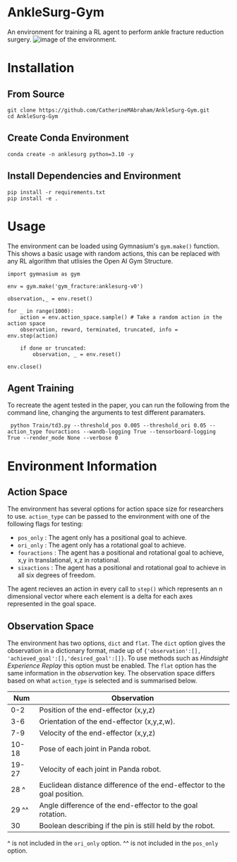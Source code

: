 # AnkleSurg-Gym
An environment for training a RL agent to perform ankle fracture reduction surgery. 
![image of the environment.]([https://github.com/CatherineMAbraham/AnkleSurg-Gym/blob/main/img/6dofagent.gif])
# Installation
## From Source 
```
git clone https://github.com/CatherineMAbraham/AnkleSurg-Gym.git
cd AnkleSurg-Gym
```
## Create Conda Environment
```
conda create -n anklesurg python=3.10 -y
```
## Install Dependencies and Environment 
```
pip install -r requirements.txt
pip install -e .
```
# Usage
The environment can be loaded using Gymnasium's `gym.make()` function. This shows a basic usage with random actions, this can be replaced with any RL algorithm that utlisies the Open AI Gym Structure. 
```
import gymnasium as gym

env = gym.make('gym_fracture:anklesurg-v0')

observation,_ = env.reset()

for _ in range(1000):
    action = env.action_space.sample() # Take a random action in the action space 
    observation, reward, terminated, truncated, info = env.step(action)

    if done or truncated:
        observation, _ = env.reset()

env.close()
```
## Agent Training 
To recreate the agent tested in the paper, you can run the following from the command line, changing the arguments to test different paramaters. 
```
 python Train/td3.py --threshold_pos 0.005 --threshold_ori 0.05 --action_type fouractions --wandb-logging True --tensorboard-logging True --render_mode None --verbose 0
```
# Environment Information
## Action Space 
The environment has several options for action space size for researchers to use. `action_type` can be passed to the environment with one of the following flags for testing:
- `pos_only` : The agent only has a positional goal to achieve.
- `ori_only` : The agent only has a rotational goal to achieve.
- `fouractions` : The agent has a positional and rotational goal to achieve, x,y in translational, x,z in rotational.
- `sixactions` : The agent has a positional and rotational goal to achieve in all six degrees of freedom.

The agent recieves an action in every call to `step()` which represents an n dimensional vector where each element is a delta for each axes represented in the goal space. 

## Observation Space
The environment has two options, `dict` and `flat`. The `dict` option gives the observation in a dictionary format, made up of `{'observation':[], 'achieved_goal':[],'desired_goal':[]}`. To use methods such as _Hindsight Experience Replay_ this option must be enabled. The `flat` option has the same information in the _observation_ key. The observation space differs based on what `action_type` is selected and is summarised below. 

| Num | Observation |
| --- | --- |
| 0-2 | Position of the end-effector (x,y,z)|
| 3-6 | Orientation of the end-effector (x,y,z,w). |
| 7-9 | Velocity of the end-effector (x,y,z)|
| 10-18 | Pose of each joint in Panda robot. |
| 19-27 | Velocity of each joint in Panda robot. |
| 28 ^ | Euclidean distance difference of the end-effector to the goal position.|
| 29 ^^| Angle difference of the end-effector to the goal rotation.|
| 30 | Boolean describing if the pin is still held by the robot.|

^ is not included in the `ori_only` option. 
^^ is not included in the `pos_only` option.




















